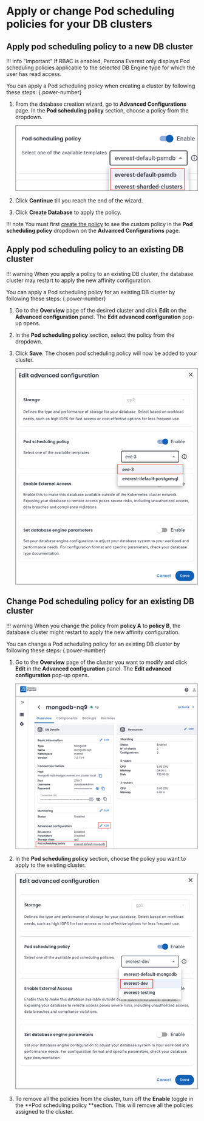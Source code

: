 # Apply or change Pod scheduling policies for your DB clusters

## Apply pod scheduling policy to a new DB cluster

!!! info "Important"
    If RBAC is enabled, Percona Everest only displays Pod scheduling policies applicable to the selected DB Engine type for which the user has read access.

You can apply a Pod scheduling policy when creating a cluster by following these steps:
{.power-number}

1. From the database creation wizard, go to **Advanced Configurations** page. In the **Pod scheduling policy**
section, choose a policy from the dropdown.

    ![!image](../images/assign_policy.png)


2. Click **Continue** till you reach the end of the wizard.

3. Click **Create Database** to apply the policy.

!!! note
    You must first [create the policy](#create-pod-scheduling-policy-for-your-cluster) to see the custom policy in the **Pod scheduling policy** dropdown on the **Advanced Configurations** page. 

## Apply pod scheduling policy to an existing DB cluster

!!! warning
    When you apply a policy to an existing DB cluster, the database cluster may restart to apply the new affinity configuration.

You can apply a Pod scheduling policy for an existing DB cluster by following these steps:
{.power-number}

1. Go to the **Overview** page of the desired cluster and click **Edit** on the **Advanced configuration** panel. The **Edit advanced configuration** pop-up opens.

2. In the **Pod scheduling policy** section, select the policy from the dropdown.

3. Click **Save**. The chosen pod scheduling policy will now be added to your cluster.


    ![!image](../images/assign_policy_existing_cluster.png)  


## Change Pod scheduling policy for an existing DB cluster

!!! warning
    When you change the policy from **policy A** to **policy B**, the database cluster might restart to apply the new affinity configuration.

You can change a Pod scheduling policy for an existing DB cluster by following these steps:
{.power-number}

1. Go to the **Overview** page of the cluster you want to modify and click **Edit** in the **Advanced configuration** panel. The **Edit advanced configuration** pop-up opens.

    ![!image](../images/change_PSP_for_cluster.png)

2. In the **Pod scheduling policy** section, choose the policy you want to apply to the existing cluster.

    ![!image](../images/change_PSP_fromA_B.png) 


3. To remove all the policies from the cluster, turn off the **Enable** toggle in the **Pod scheduling policy **section. This will remove all the policies assigned to the cluster.
























 











